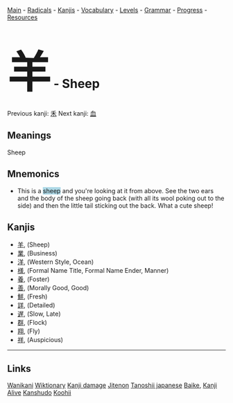 <style> bigfont {font-size: 100px}</style>


[Main](../README.md) -
[Radicals](../radicals.md) -
[Kanjis](../kanjis.md) -
[Vocabulary](../vocabulary.md) -
[Levels](../levels.md) -
[Grammar](../grammar.md) - 
[Progress](../progress.md) -
[Resources](../resources.md)
# <bigfont> 羊</bigfont> - Sheep 

Previous kanji: [禾](禾.md) Next kanji: [血](血.md) 

## Meanings
 Sheep
## Mnemonics
 * This is a <span style="background-color:#ADD8E6"> sheep</span> and you're looking at it from above. See the two ears and the body of the sheep going back (with all its wool poking out to the side) and then the little tail sticking out the back. What a cute sheep!


## Kanjis
 * [羊](../kanjis/羊.md), (Sheep)
* [業](../kanjis/業.md), (Business)
* [洋](../kanjis/洋.md), (Western Style, Ocean)
* [様](../kanjis/様.md), (Formal Name Title, Formal Name Ender, Manner)
* [養](../kanjis/養.md), (Foster)
* [善](../kanjis/善.md), (Morally Good, Good)
* [鮮](../kanjis/鮮.md), (Fresh)
* [詳](../kanjis/詳.md), (Detailed)
* [遅](../kanjis/遅.md), (Slow, Late)
* [群](../kanjis/群.md), (Flock)
* [翔](../kanjis/翔.md), (Fly)
* [祥](../kanjis/祥.md), (Auspicious)



---


## Links 


[Wanikani](https://www.wanikani.com/kanji/羊)
[Wiktionary](https://en.wiktionary.org/wiki/羊)
[Kanji damage](http://www.kanjidamage.com/kanji/search?utf8=✓&q=羊)
[Jitenon](https://jitenon.com/kanji/羊)
[Tanoshii japanese](https://www.tanoshiijapanese.com/dictionary/kanji.cfm?k=羊)
[Baike](https://baike.baidu.com/item/羊),
[Kanji Alive](https://app.kanjialive.com/羊)
[Kanshudo](https://www.kanshudo.com/searchmn?q=羊)
[Koohii](https://kanji.koohii.com/study/kanji/羊)
